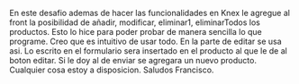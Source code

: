 En este desafio ademas de hacer las funcionalidades en Knex le agregue al front la posibilidad de añadir, modificar, eliminar1, eliminarTodos los productos.
Esto lo hice para poder probar de manera sencilla lo que programe.
Creo que es intuitivo de usar todo. En la parte de editar se usa asi. Lo escrito en el formulario sera insertado en el producto al que le de al boton editar. Si le doy al de enviar se agregara un nuevo producto.
Cualquier cosa estoy a disposicion.
Saludos Francisco.